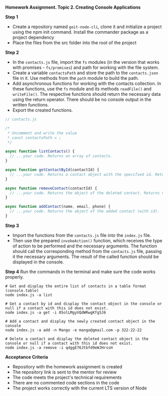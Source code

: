 **Homework Assignment. Topic 2. Creating Console Applications**

**Step 1**

- Create a repository named `goit-node-cli`, clone it and initialize a project using the npm init command. Install the commander package as a project dependency
- Place the files from the src folder into the root of the project

**Step 2**

- In the `contacts.js` file, import the `fs` modules (in the version that works with promises - `fs/promises`) and path for working with the file system.
- Create a variable `contactsPath` and store the path to the `contacts.json` file in it. Use methods from the `path` module to build the path.
- Add asynchronous functions for working with the contacts collection. In these functions, use the `fs` module and its methods `readFile()` and `writeFile()`. The respective functions should return the necessary data using the return operator. There should be no console output in the written functions.
- Export the created functions.

```node.js
// contacts.js

/*
 * Uncomment and write the value
 * const contactsPath = ;
 */

async function listContacts() {
  // ...your code. Returns an array of contacts.
}

async function getContactById(contactId) {
  // ...your code. Returns a contact object with the specified id. Returns null if a contact with this id is not found.
}

async function removeContact(contactId) {
  // ...your code. Returns the object of the deleted contact. Returns null if a contact with this id is not found.
}

async function addContact(name, email, phone) {
  // ...your code. Returns the object of the added contact (with id).
}
```

**Step 3**

- Import the functions from the `contacts.js` file into the `index.js` file.
- Then use the prepared `invokeAction()` function, which receives the type of action to be performed and the necessary arguments. The function should call the corresponding method from the `contacts.js` file, passing it the necessary arguments. The result of the called function should be displayed in the console.

**Step 4**
Run the commands in the terminal and make sure the code works properly.

```
# Get and display the entire list of contacts in a table format (console.table)
node index.js -a list

# Get a contact by id and display the contact object in the console or null if a contact with this id does not exist.
node index.js -a get -i 05olLMgyVQdWRwgKfg5J6

# Add a contact and display the newly created contact object in the console
node index.js -a add -n Mango -e mango@gmail.com -p 322-22-22

# Delete a contact and display the deleted contact object in the console or null if a contact with this id does not exist.
node index.js -a remove -i qdggE76Jtbfd9eWJHrssH
```

**Acceptance Criteria**

- Repository with the homework assignment is created
- The repository link is sent to the mentor for review
- The code meets the project's technical requirements
- There are no commented code sections in the code
- The project works correctly with the current LTS version of Node
